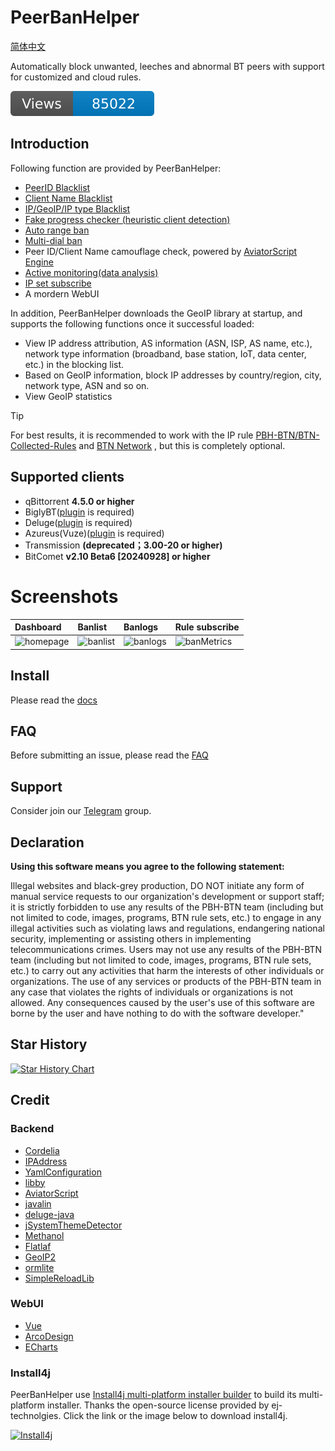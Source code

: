 # PeerBanHelper
[简体中文](./README.md)

Automatically block unwanted, leeches and abnormal BT peers with support for customized and cloud rules.

![page-views](https://raw.githubusercontent.com/PBH-BTN/views-counter/refs/heads/master/svg/754169590/badge.svg)
## Introduction

Following function are provided by PeerBanHelper:

- [PeerID Blacklist](https://docs.pbh-btn.com/en/docs/module/peer-id)
- [Client Name Blacklist](https://docs.pbh-btn.com/en/docs/module/client-name)
- [IP/GeoIP/IP type Blacklist](https://docs.pbh-btn.com/en/docs/module/ip-address-blocker)
- [Fake progress checker (heuristic client detection)](https://docs.pbh-btn.com/en/docs/module/progress-cheat-blocker)
- [Auto range ban](https://docs.pbh-btn.com/en/docs/module/auto-range-ban)
- [Multi-dial ban](https://docs.pbh-btn.com/en/docs/module/multi-dial)
- Peer ID/Client Name camouflage check, powered by [AviatorScript Engine](https://docs.pbh-btn.com/en/docs/module/expression-engine)
- [Active monitoring(data analysis)](https://docs.pbh-btn.com/en/docs/module/active-monitoring)
- [IP set subscribe](https://docs.pbh-btn.com/en/docs/module/ip-address-blocker-rules)
- A mordern WebUI

In addition, PeerBanHelper downloads the GeoIP library at startup, and supports the following functions once it successful loaded:
- View IP address attribution, AS information (ASN, ISP, AS name, etc.), network type information (broadband, base station, IoT, data center, etc.) in the blocking list.
- Based on GeoIP information, block IP addresses by country/region, city, network type, ASN and so on.
- View GeoIP statistics

> [!TIP]
> For best results, it is recommended to work with the IP rule [PBH-BTN/BTN-Collected-Rules](https://github.com/PBH-BTN/BTN-Collected-Rules) and [BTN Network](https://docs.pbh-btn.com/en/docs/btn/intro) , but this is completely optional.


## Supported clients

- qBittorrent **4.5.0 or higher**
- BiglyBT([plugin](https://github.com/PBH-BTN/PBH-Adapter-BiglyBT) is required)
- Deluge([plugin](https://github.com/PBH-BTN/PBH-Adapter-Deluge) is required)
- Azureus(Vuze)([plugin](https://github.com/PBH-BTN/PBH-Adapter-Azureus) is required)
- Transmission **(deprecated；3.00-20 or higher)**
- BitComet **v2.10 Beta6 [20240928] or higher**


# Screenshots

| Dashboard                                                                                                                             | Banlist                                                                                                                              | Banlogs                                                                                                                              | Rule subscribe                                                                                                                          |
| :------------------------------------------------------------------------------------------------------------------------------------ | :----------------------------------------------------------------------------------------------------------------------------------- | :----------------------------------------------------------------------------------------------------------------------------------- | :-------------------------------------------------------------------------------------------------------------------------------------- |
| <img width="1280" alt="homepage" src="https://github.com/PBH-BTN/PeerBanHelper/assets/19235246/d7f7ea9f-70df-40f1-a782-260450972bc9"> | <img width="1280" alt="banlist" src="https://github.com/PBH-BTN/PeerBanHelper/assets/19235246/c3e139e6-eb82-423f-b083-1839713ec801"> | <img width="1280" alt="banlogs" src="https://github.com/PBH-BTN/PeerBanHelper/assets/19235246/00d8efcc-0dd7-4e05-bdeb-9444e14739d6"> | <img width="1280" alt="banMetrics" src="https://github.com/PBH-BTN/PeerBanHelper/assets/19235246/dc312186-9643-4f23-9d53-7b8e0852f228"> |

## Install

Please read the [docs](https://docs.pbh-btn.com/en/docs/category/%E5%AE%89%E8%A3%85%E9%83%A8%E7%BD%B2)


## FAQ

Before submitting an issue, please read the [FAQ](https://docs.pbh-btn.com/en/docs/faq)

## Support
Consider join our [Telegram](https://t.me/+_t3Nt5GZ6bJmYjBl) group.

## Declaration

**Using this software means you agree to the following statement:**

Illegal websites and black-grey production, DO NOT initiate any form of manual service requests to our organization's development or support staff; it is strictly forbidden to use any results of the PBH-BTN team (including but not limited to code, images, programs, BTN rule sets, etc.) to engage in any illegal activities such as violating laws and regulations, endangering national security, implementing or assisting others in implementing telecommunications crimes. 
Users may not use any results of the PBH-BTN team (including but not limited to code, images, programs, BTN rule sets, etc.) to carry out any activities that harm the interests of other individuals or organizations. The use of any services or products of the PBH-BTN team in any case that violates the rights of individuals or organizations is not allowed.
Any consequences caused by the user's use of this software are borne by the user and have nothing to do with the software developer."

## Star History

[![Star History Chart](https://api.star-history.com/svg?repos=PBH-BTN/PeerBanHelper&type=Date)](https://star-history.com/#PBH-BTN/PeerBanHelper&Date)

## Credit

### Backend

- [Cordelia](https://github.com/bochkov/cordelia)
- [IPAddress](https://github.com/seancfoley/IPAddress)
- [YamlConfiguration](https://github.com/bspfsystems/YamlConfiguration)
- [libby](https://github.com/AlessioDP/libby)
- [AviatorScript](https://github.com/killme2008/aviatorscript)
- [javalin](https://javalin.io/)
- [deluge-java](https://github.com/RangerRick/deluge-java)
- [jSystemThemeDetector](https://github.com/Dansoftowner/jSystemThemeDetector)
- [Methanol](https://github.com/mizosoft/methanol)
- [Flatlaf](https://github.com/JFormDesigner/FlatLaf)
- [GeoIP2](https://dev.maxmind.com/geoip)
- [ormlite](https://ormlite.com/)
- [SimpleReloadLib](https://github.com/Ghost-chu/SimpleReloadLib)

### WebUI

- [Vue](https://vuejs.org/)
- [ArcoDesign](https://arco.design/)
- [ECharts](https://echarts.apache.org/en/index.html)

### Install4j

PeerBanHelper use [Install4j multi-platform installer builder](https://www.ej-technologies.com/products/install4j/overview.html) to build its multi-platform installer. Thanks the open-source license provided by ej-technolgies. Click the link or the image below to download install4j.

[![Install4j](https://www.ej-technologies.com/images/product_banners/install4j_large.png)](https://www.ej-technologies.com/products/install4j/overview.html)
